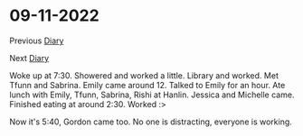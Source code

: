 # 09-11-2022

Previous [Diary](https://aryanmangla23.github.io/09-05-2022/)

Next [Diary](https://aryanmangla23.github.io/09-21-2022/)

Woke up at 7:30. Showered and worked a little. Library and worked. Met Tfunn and Sabrina. Emily came around 12. Talked to Emily for an hour. Ate lunch with Emily, Tfunn, Sabrina, Rishi at Hanlin. Jessica and Michelle came. Finished eating at around 2:30. Worked :>

Now it's 5:40, Gordon came too. No one is distracting, everyone is working. 
